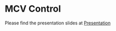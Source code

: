 # MCV Control

Please find the presentation slides at [Presentation](https://temple-university-cfl.github.io/homoFedAvg/)
 
